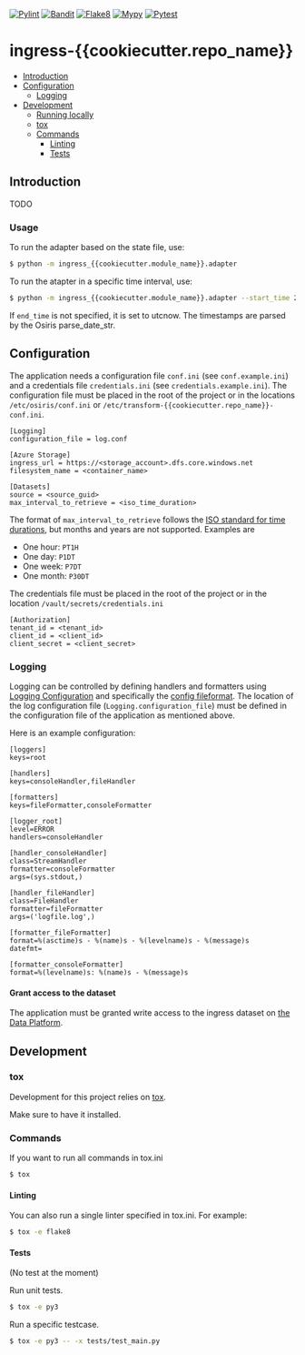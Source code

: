 [![Pylint](https://github.com/Open-Dataplatform/ingress-{{cookiecutter.repo_name}}/actions/workflows/pylint.yml/badge.svg)](https://github.com/Open-Dataplatform/ingress-{{cookiecutter.repo_name}}/actions/workflows/pylint.yml)
[![Bandit](https://github.com/Open-Dataplatform/ingress-{{cookiecutter.repo_name}}/actions/workflows/bandit.yml/badge.svg)](https://github.com/Open-Dataplatform/ingress-{{cookiecutter.repo_name}}/actions/workflows/bandit.yml)
[![Flake8](https://github.com/Open-Dataplatform/ingress-{{cookiecutter.repo_name}}/actions/workflows/flake8.yml/badge.svg)](https://github.com/Open-Dataplatform/ingress-{{cookiecutter.repo_name}}/actions/workflows/flake8.yml)
[![Mypy](https://github.com/Open-Dataplatform/ingress-{{cookiecutter.repo_name}}/actions/workflows/mypy.yml/badge.svg)](https://github.com/Open-Dataplatform/ingress-{{cookiecutter.repo_name}}/actions/workflows/mypy.yml)
[![Pytest](https://github.com/Open-Dataplatform/ingress-{{cookiecutter.repo_name}}/actions/workflows/pytest.yml/badge.svg)](https://github.com/Open-Dataplatform/ingress-{{cookiecutter.repo_name}}/actions/workflows/pytest.yml)


# ingress-{{cookiecutter.repo_name}} <!-- omit in toc -->
- [Introduction](#introduction)
- [Configuration](#configuration)
  - [Logging](#logging)
- [Development](#development)
  - [Running locally](#running-locally)
  - [tox](#tox)
  - [Commands](#commands)
    - [Linting](#linting)
    - [Tests](#tests)
  
## Introduction

TODO

### Usage
To run the adapter based on the state file, use:
```sh
$ python -m ingress_{{cookiecutter.module_name}}.adapter
```

To run the atapter in a specific time interval, use:
```sh
$ python -m ingress_{{cookiecutter.module_name}}.adapter --start_time 2021-01-01 --end_time 2021-01-20T12
```
If `end_time` is not specified, it is set to utcnow. The timestamps are parsed by the Osiris parse_date_str.

## Configuration

The application needs a configuration file `conf.ini` (see `conf.example.ini`) and a credentials file `credentials.ini`
(see `credentials.example.ini`). The configuration file must 
be placed in the root of the project or in the locations `/etc/osiris/conf.ini` or 
`/etc/transform-{{cookiecutter.repo_name}}-conf.ini`. 

```
[Logging]
configuration_file = log.conf

[Azure Storage]
ingress_url = https://<storage_account>.dfs.core.windows.net
filesystem_name = <container_name>

[Datasets]
source = <source_guid>
max_interval_to_retrieve = <iso_time_duration>
```

The format of `max_interval_to_retrieve` follows the
[ISO standard for time durations](https://en.wikipedia.org/wiki/ISO_8601#Durations), but months and years are not
supported. Examples are
- One hour: `PT1H`
- One day: `P1DT`
- One week: `P7DT`
- One month: `P30DT`

The credentials file must be placed in the root of the project or in the
location `/vault/secrets/credentials.ini`

```
[Authorization]
tenant_id = <tenant_id>
client_id = <client_id>
client_secret = <client_secret>
```

### Logging
Logging can be controlled by defining handlers and formatters using [Logging Configuration](https://docs.python.org/3/library/logging.config.html) and specifically the [config fileformat](https://docs.python.org/3/library/logging.config.html#logging-config-fileformat). 
The location of the log configuration file (`Logging.configuration_file`) must be defined in the configuration file of the application as mentioned above.

Here is an example configuration:
```
[loggers]
keys=root

[handlers]
keys=consoleHandler,fileHandler

[formatters]
keys=fileFormatter,consoleFormatter

[logger_root]
level=ERROR
handlers=consoleHandler

[handler_consoleHandler]
class=StreamHandler
formatter=consoleFormatter
args=(sys.stdout,)

[handler_fileHandler]
class=FileHandler
formatter=fileFormatter
args=('logfile.log',)

[formatter_fileFormatter]
format=%(asctime)s - %(name)s - %(levelname)s - %(message)s
datefmt=

[formatter_consoleFormatter]
format=%(levelname)s: %(name)s - %(message)s
```

#### Grant access to the dataset
The application must be granted write access to the ingress dataset on 
[the Data Platform](https://dataplatform.energinet.dk/).

## Development

### tox

Development for this project relies on [tox](https://tox.readthedocs.io/).

Make sure to have it installed.

### Commands

If you want to run all commands in tox.ini

```sh
$ tox
```

#### Linting

You can also run a single linter specified in tox.ini. For example:

```sh
$ tox -e flake8
```


#### Tests

(No test at the moment)

Run unit tests.

```sh
$ tox -e py3
```

Run a specific testcase.

```sh
$ tox -e py3 -- -x tests/test_main.py
```
